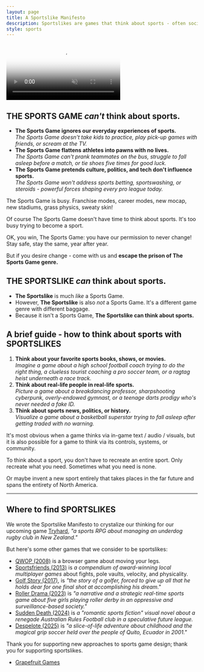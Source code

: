 ```yaml
---
layout: page
title: A Sportslike Manifesto
description: Sportslikes are games that think about sports - often socially, culturally, psychologically. They're LIKE Sports Games, but they're NOT.
style: sports
---
```


<video id="background-video" autoplay loop muted playsinline disablepictureinpicture poster="sportslike.jpg">
  <source src="sportslike.mp4" type="video/mp4">
</video>

## THE SPORTS GAME *can't* think about sports.

- **The Sports Game ignores our everyday experiences of sports.** <br /> *The Sports Game doesn't take kids to practice, play pick-up games with friends, or scream at the TV.*
- **The Sports Game flattens athletes into pawns with no lives.** <br /> *The Sports Game can't prank teammates on the bus, struggle to fall asleep before a match, or tie shoes five times for good luck.*
- **The Sports Game pretends culture, politics, and tech don't influence sports.** <br /> *The Sports Game won't address sports betting, sportswashing, or steroids - powerful forces shaping every pro league today.*

The Sports Game is busy. Franchise modes, career modes, new mocap, new stadiums, grass physics, sweaty skin! 

Of course The Sports Game doesn't have time to think about sports. It's too busy trying to become a sport.

OK, you win, The Sports Game: you have our permission to never change! Stay safe, stay the same, year after year.

But if you desire change - come with us and **escape the prison of The Sports Game genre.**

## THE SPORTSLIKE *can* think about sports.

- **The Sportslike** is much *like* a Sports Game.
- However, **The Sportslike** is also *not* a Sports Game. It's a different game genre with different baggage.
- Because it isn't a Sports Game, **The Sportslike can think about sports.**

## A brief guide - how to think about sports with SPORTSLIKES

1. **Think about your favorite sports books, shows, or movies.** <br /> *Imagine a game about a high school football coach trying to do the right thing, a clueless tourist coaching a pro soccer team, or a ragtag heist underneath a race track.*
2. **Think about real-life people in real-life sports.** <br /> *Picture a game about a breakdancing professor, sharpshooting cyberpunk, overly-endowed gymnast, or a teenage darts prodigy who's never needed a fake ID.*
3. **Think about sports news, politics, or history.** <br /> *Visualize a game about a basketball superstar trying to fall asleep after getting traded with no warning.*

It's most obvious when a game thinks via in-game text / audio / visuals, but it is also possible for a game to think via its controls, systems, or community.

To think about a sport, you don't have to recreate an entire sport. Only recreate what you need. Sometimes what you need is none.

Or maybe invent a new sport entirely that takes places in the far future and spans the entirety of North America.

***

## Where to find SPORTSLIKES

We wrote the Sportslike Manifesto to crystalize our thinking for our upcoming game [Tryhard](https://tryhardgame.com), *"a sports RPG about managing an underdog rugby club in New Zealand."*

But here's some other games that we consider to be sportslikes:
- [QWOP (2008)](https://www.foddy.net/Athletics.html) is a browser game about moving your legs.
- [Sportsfriends (2013)](https://gutefabrik.com/sportsfriends/) is *a compendium of award-winning local multiplayer games* about fights, pole vaults, velocity, and physicality.
- [Golf Story (2017)](https://sidebargames.com/golfstory/), is *"the story of a golfer, forced to give up all that he holds dear for one final shot at accomplishing his dream."*
- [Roller Drama (2023)](https://www.open-lab.com/games/rollerdrama/) is *"a narrative and a strategic real-time sports game about five girls playing roller derby in an oppressive and surveillance-based society."*
- [Sudden Death (2024)](https://dominoclub.itch.io/sudden-death) is *a "romantic sports fiction" visual novel about a renegade Australian Rules Football club in a speculative future league.*
- [Despelote (2025)](https://despelote.game) is *"a slice-of-life adventure about childhood and the magical grip soccer held over the people of Quito, Ecuador in 2001."*

Thank you for supporting new approaches to sports game design; thank you for supporting sportslikes.

- [Grapefruit Games](https://grapefruitgames.com)

